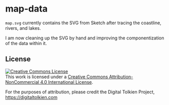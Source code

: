 # map-data

`map.svg` currently contains the SVG from Sketch after tracing the coastline, rivers, and lakes.

I am now cleaning up the SVG by hand and improving the componentization of the data within it.

## License

<a rel="license" href="http://creativecommons.org/licenses/by-nc/4.0/"><img alt="Creative Commons License" style="border-width:0" src="https://i.creativecommons.org/l/by-nc/4.0/88x31.png" /></a><br />This work is licensed under a <a rel="license" href="http://creativecommons.org/licenses/by-nc/4.0/">Creative Commons Attribution-NonCommercial 4.0 International License</a>.

For the purposes of attribution, please credit the Digital Tolkien Project, <https://digitaltolkien.com>
